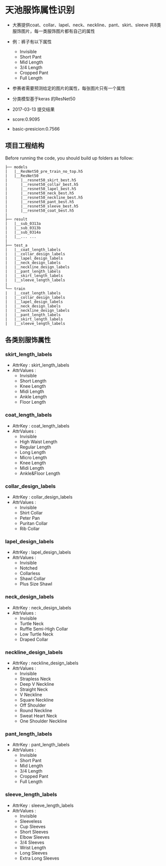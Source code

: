 # 天池服饰属性识别
* 大赛提供coat、collar、lapel、neck、neckline、pant、skirt、sleeve 共8类服饰图片，每一类服饰图片都有自己的属性
* 例：裤子有以下属性
  - Invisible
  - Short Pant
  - Mid Length
  - 3/4 Length
  - Cropped Pant
  - Full Length
* 参赛者需要预测给定的图片的属性，每张图片只有一个属性
* 分类模型基于keras 的ResNet50

* 2017-03-13 提交结果
 * score:0.9095 
 * basic-presicion:0.7566

## 项目工程结构

Before running the code, you should build up folders as follow:

```
├── models
|   |__ResNet50_pre_train_no_top.h5
|   |__ResNet50
|      |__resnet50_skirt_best.h5
|      |__resnet50_collar_best.h5
|      |__resnet50_lapel_best.h5
|      |__resnet50_neck_best.h5
|      |__resnet50_neckline_best.h5
|      |__resnet50_pant_best.h5
|      |__resnet50_sleeve_best.h5
|      |__resnet50_coat_best.h5
|
├── result
|   |__sub_0313a
|   |__sub_0313b
|   |__sub_0314a
|   |__... ...
|
├── test_a
|   |__coat_length_labels
|   |__collar_design_labels
|   |__lapel_design_labels
|   |__neck_design_labels
|   |__neckline_design_labels
|   |__pant_length_labels
|   |__skirt_length_labels
|   |__sleeve_length_labels
|
└── train
|   |__coat_length_labels
|   |__collar_design_labels
|   |__lapel_design_labels
|   |__neck_design_labels
|   |__neckline_design_labels
|   |__pant_length_labels
|   |__skirt_length_labels
|   |__sleeve_length_labels

```
## 各类别服饰属性
### skirt_length_labels

+ AttrKey : skirt_length_labels
+ AttrValues :
  - Invisible
  - Short Length
  - Knee Length
  - Midi Length
  - Ankle Length
  - Floor Length

### coat_length_labels

+ AttrKey : coat_length_labels
+ AttrValues :
  - Invisible
  - High Waist Length
  - Regular Length
  - Long Length
  - Micro Length
  - Knee Length
  - Midi Length
  - Ankle&Floor Length

### collar_design_labels

+ AttrKey : collar_design_labels
+ AttrValues :
  - Invisible
  - Shirt Collar
  - Peter Pan
  - Puritan Collar
  - Rib Collar

### lapel_design_labels

+ AttrKey : lapel_design_labels
+ AttrValues :
  - Invisible
  - Notched
  - Collarless
  - Shawl Collar
  - Plus Size Shawl

### neck_design_labels

+ AttrKey : neck_design_labels
+ AttrValues :
  - Invisible
  - Turtle Neck
  - Ruffle Semi-High Collar
  - Low Turtle Neck
  - Draped Collar

### neckline_design_labels

+ AttrKey : neckline_design_labels
+ AttrValues :
  - Invisible
  - Strapless Neck
  - Deep V Neckline
  - Straight Neck
  - V Neckline
  - Square Neckline
  - Off Shoulder
  - Round Neckline
  - Sweat Heart Neck
  - One	Shoulder Neckline

### pant_length_labels

+ AttrKey : pant_length_labels
+ AttrValues :
  - Invisible
  - Short Pant
  - Mid Length
  - 3/4 Length
  - Cropped Pant
  - Full Length

### sleeve_length_labels

+ AttrKey : sleeve_length_labels
+ AttrValues :
  - Invisible
  - Sleeveless
  - Cup Sleeves
  - Short Sleeves
  - Elbow Sleeves
  - 3/4 Sleeves
  - Wrist Length
  - Long Sleeves
  - Extra Long Sleeves





